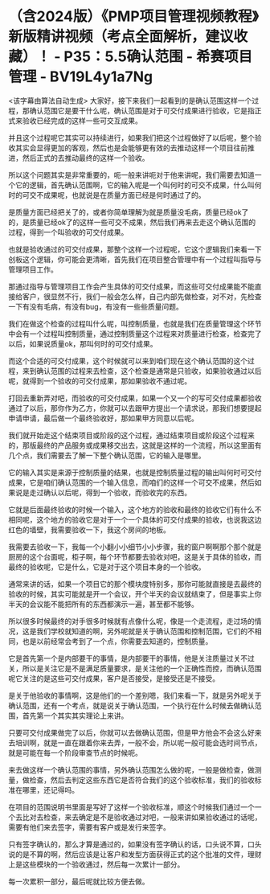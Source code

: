 # （含2024版）《PMP项目管理视频教程》新版精讲视频（考点全面解析，建议收藏）！ - P35：5.5确认范围 - 希赛项目管理 - BV19L4y1a7Ng

<该字幕由算法自动生成> 大家好，接下来我们一起看到的是确认范围这样一个过程，那确认范围它是要干什么呢，确认范围是对于可交付成果进行验收，它是指正式来验收已经完成的这样一些可交互成果。

并且这个过程呢它其实可以持续进行，如果我们把这个过程做好了以后呢，整个验收其实会显得更加的客观，然后也是会能够更有效的去推动这样一个项目往前推进，然后正式的去推动最终的这样一个验收。

所以这个问题其实是非常重要的，呃一般来讲呃对于他来讲呢，我们需要去知道一个它的逻辑，首先确认范围啊，它的输入呢是一个叫何时的可交不成果，什么叫何时的可交不成果呢，也就说是在质量方面已经是何时通过了的。

是质量方面已经把关了的，或者你简单理解为就是质量没毛病，质量已经ok了的，是质量已经ok了的这样一些可交不成果，然后我们再来去走这个确认范围的过程，得到一个叫验收的可交付成果。

也就是验收通过的可交付成果，那整个这样一个过程呢，它这个逻辑我们来看一下创板这个逻辑，你可能会更清晰，首先我们在项目整合管理中有一个过程叫指导与管理项目工作。

那通过指导与管理项目工作会产生具体的可交付成果，而这些可交付成果能不能直接给客户，很显然不行，我们一般会怎么样，自己内部先做检查，对不对，先检查一下有没有毛病，有没有bug，有没有一些些质量问题。

我们在做这个检查的过程叫什么呢，叫控制质量，也就是我们在质量管理这个环节中会有一个过程叫控制质量，通过控制质量这个过程来对质量进行检查，检查完了以后，如果说质量ok，那叫何时的可交付成果。

而这个合适的可交付成果，这个时候就可以来到咱们现在这个确认范围的这个过程，来到确认范围的过程来去检查，这个检查是通常是只验收，如果验收通过以后呢，就得到一个验收的可交付成果，那如果验收不通过呢。

打回去重新弄对吧，而验收的可交付成果，如果一个又一个的写可交付成果都验收通过了以后，那你作为乙方，你就可以去跟甲方提出一个请求说，那我们想要提起申请申请，最后做一个最终验收好，那如果甲方同意以后呢。

我们就开始走这个结束项目或阶段的这个过程，通过结束项目或阶段这个过程来的，那版最终的产品服务或成果移交出去，这就是这样的一个流程，所以这里面有几个点，我们需要去了解一下整个确认范围，它的输入是哪里。

它的输入其实是来源于控制质量的结果，也就是控制质量过程的输出叫何时可交付成果，它是咱们确认范围的一个输入信息，而咱们的这样一个可交不成果，然后如果说是走过确认以后呢，得到一个验收，而验收完的东西。

它就是后面最终验收的时候一个输入，这个地方的验收和最终的验收它们有什么不相同呢，这个地方的验收它是对于一个一个具体的可交付成果的验收，也说我这边红色的墙壁，我需要验收一下，我这个房间的地板。

我需要去验收一下，我每一个小翻小小细节小小步骤，我的窗户啊啊那个那个就是厨房的这个台面呢，柜子啊，每个环节都要去验收对吧，这是关于具体的验收，而最终的验收呢，它是什么，它是对于这个项目本身的一个验收。

通常来讲的话，如果一个项目它的那个模块度特别多，那你可能就直接是去最终的验收的时候，其实可能就是开一个会议，开个半天的会议就结束了，但是事实上你半天的会议能不能把所有的东西都演示一遍，甚至都不能够。

所以很多时候最终的对手很多时候就有点像什么呢，像是一个走流程，走过场的情况，这是我们学校就知道的啊，另外呢就是关于确认范围和控制范围，它们的不相同，也是以前经常会考到了一个点，你需要去知道的，控制质量。

它是首先第一个是内部要干的事情，是内部要干的事情，他是关注质量过关不过关，所以是关注它是不是满足质量要求，是关注他的一个正确性而控，而确认范围呢它关注的是这些可交付成果，客户是否接受，是接受还是不接受。

是关于他验收的事情啊，这是他们的一个差别嗯，我们来看一下，就是另外呢关于确认范围，还有一个考点，就是说关于确认范围，一个执行在什么时候去做确认范围，首先第一个其实其实理论上来讲。

只要可交付成果做完了以后，你就可以去做确认范围，但是甲方他会不会这么好来去培训啊，就是一直在跟着你来去弄，一般不会，所以呢一般可能会选时间节点，就是可能在每一个阶段审查节点的时候呃。

来去做这样一个确认范围的事情，另外确认范围怎么做的呢，一般是做检查，做测量，做检查，然后去判定这些东西它是否符合我们的这个验收标准，我们的验收标准在哪里，还记得吗。

在项目的范围说明书里面是写好了这样一个验收标准，顺这个时候我们通过一个一个去比对去检查，来去确定是不是验收通过对吧，一般来讲如果验收通过的话呢，需要有他们来去签字，需要有客户或是发行来签字。

只有签字确认的，那么才算是通过的，如果没有签字确认的话，口头说不算，口头说的是不算的啊，然后应该是让客户和发型方面获得正式的这个批准的文件，理财上是这些模块的一个验收通过，然后每一次累计一部分。

每一次累积一部分，最后呢就比较方便去做。